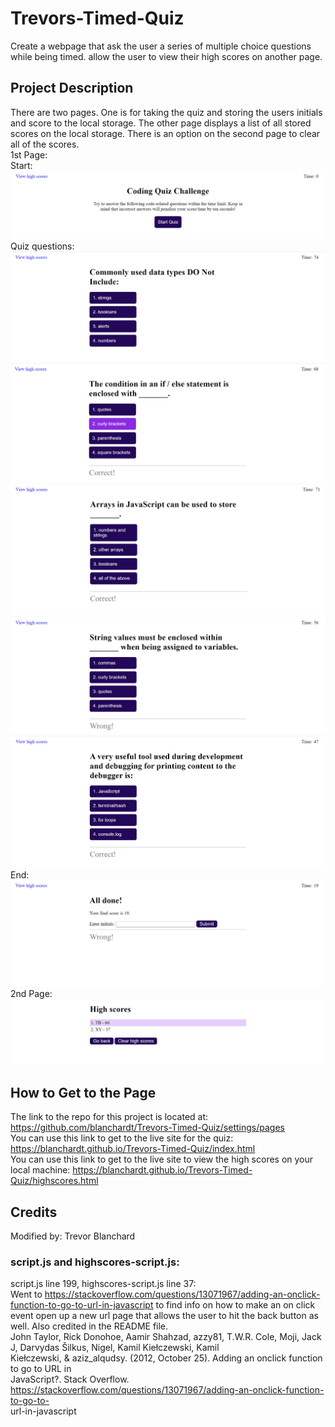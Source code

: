 # Trevors-Timed-Quiz
Create a webpage that ask the user a series of multiple choice questions while being timed.  allow the user to view their high scores on another page.  

## Project Description
There are two pages.  One is for taking the quiz and storing the users initials and score to the local storage.  The other page displays a list of 
all stored scores on the local storage.  There is an option on the second page to clear all of the scores.  
1st Page:   
Start:  
![web page with a link in the top left, Time: 0 in the top right, Coding Quiz Challenge Try to answer the following code-related questions within the time limit. Keep in mind that incorrect answers will penalize your score/time by ten seconds! in the middle, and a button below all of that that says Start Quiz.](./assets/images/start.png)  
Quiz questions:  
![a page with a link in the top left, Time: 74 in the top right, text saying Commonly used data types DO Not Include: in the middle, and 4 buttons below all that that says 1. strings, 2. booleans, 3. alerts, 4. numbers](./assets/images/question_1.png)  
![a page with a link in the top left, Time: 68 in the top right, text saying The condition in an if / else statement is enclosed with _______.  in the middle, 4 buttons below all that that says 1. quotes, 2. curly brackets, 3. parenthesis, 4. square brackets, and finally below the buttons the text Correct!](./assets/images/question_2.png)  
![a page with a link in the top left, Time: 71 in the top right, text saying Arrays in JavaScript can be used to store _______.  in the middle, 4 buttons below all that that says 1. numbers and strings, 2. other arrays, 3. booleans, 4. all of the above, and finally below the buttons the text Correct!](./assets/images/question_3.png)  
![a page with a link in the top left, Time: 56 in the top right, text saying String values must be enclosed within _______ when being assigned to variables.  in the middle, 4 buttons below all that that says 1. commas, 2. curly brackets, 3. quotes, 4. parenthesis, and finally below the buttons the text Wrong!](./assets/images/question_4.png)  
![a page with a link in the top left, Time: 47 in the top right, text saying A very useful tool used during development and debugging for printing content to the debugger is: in the middle, 4 buttons below all that that says 1. JavaScript, 2. terminal/bash, 3. for loops, 4. console.log, and finally below the buttons the text Correct!](./assets/images/question_5.png)  
End:  
![a page with a link in the top left, Time: 19 in the top right, text saying All done!  Your final score is 19.  Enter initials: followed by a text input field and a button that says Submit in the middle, and finally below the buttons the text Wrong!](./assets/images/End.png)   
2nd Page:  
![a page that says High scores 1. TB - 66 2. XY - 37, and 2 buttons at the bottom that says Go back and Clear high scores](./assets/images/high_scores_page.png)  


## How to Get to the Page  
The link to the repo for this project is located at: https://github.com/blanchardt/Trevors-Timed-Quiz/settings/pages   
You can use this link to get to the live site for the quiz: https://blanchardt.github.io/Trevors-Timed-Quiz/index.html  
You can use this link to get to the live site to view the high scores on your local machine: https://blanchardt.github.io/Trevors-Timed-Quiz/highscores.html  

## Credits  
Modified by: Trevor Blanchard   

### script.js and highscores-script.js:  

script.js line 199, highscores-script.js line 37:  
Went to https://stackoverflow.com/questions/13071967/adding-an-onclick-function-to-go-to-url-in-javascript to find info on how to make 
an on click event open up a new url page that allows the user to hit the back button as well.  Also credited in the README file.  
John Taylor, Rick Donohoe, Aamir Shahzad, azzy81, T.W.R. Cole, Moji, Jack J, Darvydas Šilkus, Nigel, Kamil Kiełczewski, Kamil   
    Kiełczewski, &amp; aziz_alqudsy. (2012, October 25). Adding an onclick function to go to URL in   
    JavaScript?. Stack Overflow. https://stackoverflow.com/questions/13071967/adding-an-onclick-function-to-go-to-  
    url-in-javascript  